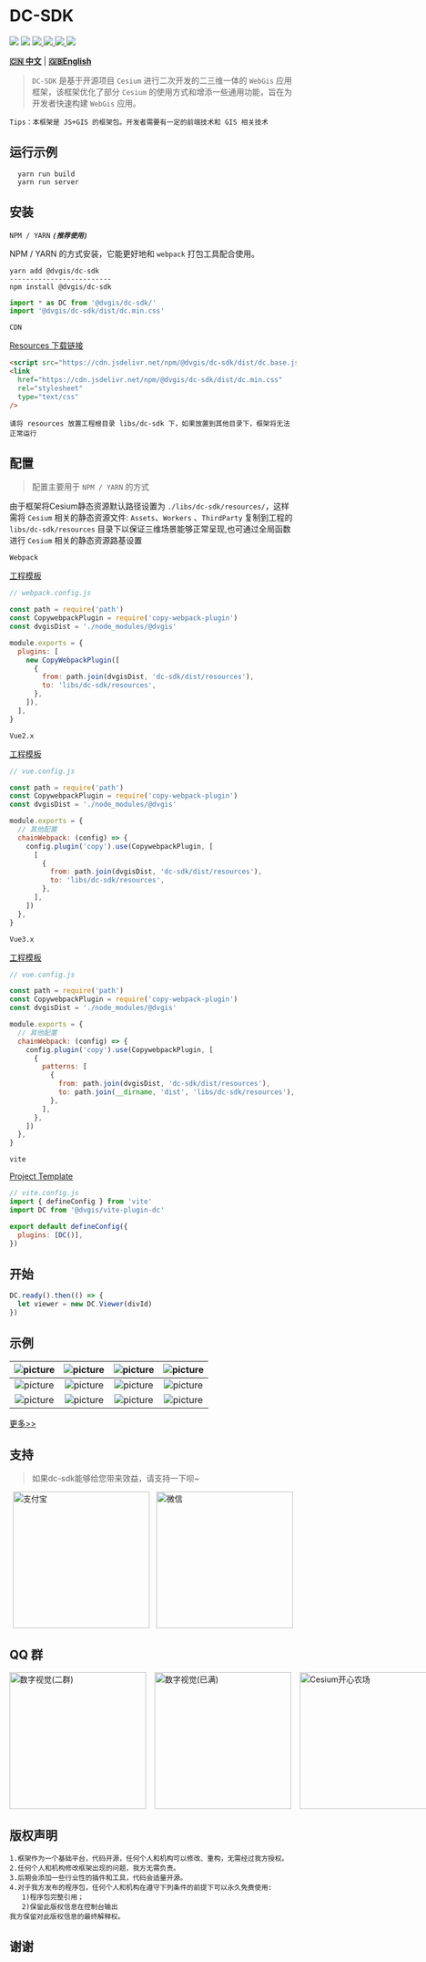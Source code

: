 # DC-SDK

<p>
<img src="https://img.shields.io/github/actions/workflow/status/dvgis/dc-sdk/build.yml"/>
<img src="https://img.shields.io/badge/license-Apache%202-blue"/>
<a href="https://www.npmjs.com/package/@dvgis/dc-sdk" target="_blank">
 <img src="https://img.shields.io/npm/v/@dvgis/dc-sdk?color=orange&logo=npm" />
</a>
<a href="https://www.npmjs.com/package/@dvgis/dc-sdk" target="_blank">
 <img src="https://img.shields.io/npm/dt/@dvgis/dc-sdk?logo=npm"/>
</a>
<a href="https://resource.dvgis.cn/dc-docs/v2.x/zh" target="_blank">
 <img src="https://img.shields.io/badge/docs-online-yellow.svg"/>
</a>
<a href="http://dc.dvgis.cn" target="_blank">
 <img src="https://img.shields.io/badge/demo-online-red.svg"/>
</a>
</p>

[**🇨🇳 中文**](./README_zh.md) | [**🇬🇧English**](./README.md)

> `DC-SDK` 是基于开源项目 `Cesium` 进行二次开发的二三维一体的 `WebGis` 应用框架，该框架优化了部分 `Cesium` 的使用方式和增添一些通用功能，旨在为开发者快速构建 `WebGis` 应用。

```warning
Tips：本框架是 JS+GIS 的框架包。开发者需要有一定的前端技术和 GIS 相关技术
```

## 运行示例

```shell
  yarn run build
  yarn run server
```

## 安装

`NPM / YARN` **_`(推荐使用)`_**

NPM / YARN 的方式安装，它能更好地和 `webpack` 打包工具配合使用。

```shell
yarn add @dvgis/dc-sdk
-------------------------
npm install @dvgis/dc-sdk
```

```js
import * as DC from '@dvgis/dc-sdk/' 
import '@dvgis/dc-sdk/dist/dc.min.css' 
```

`CDN`

[Resources 下载链接](https://github.com/dvgis/dc-sdk/releases)

```html
<script src="https://cdn.jsdelivr.net/npm/@dvgis/dc-sdk/dist/dc.base.js"></script>
<link
  href="https://cdn.jsdelivr.net/npm/@dvgis/dc-sdk/dist/dc.min.css"
  rel="stylesheet"
  type="text/css"
/>
```

```
请将 resources 放置工程根目录 libs/dc-sdk 下，如果放置到其他目录下，框架将无法正常运行
```

## 配置

> 配置主要用于 `NPM / YARN` 的方式

由于框架将Cesium静态资源默认路径设置为 `./libs/dc-sdk/resources/`，这样需将 `Cesium` 相关的静态资源文件: `Assets`、`Workers` 、`ThirdParty` 复制到工程的 `libs/dc-sdk/resources` 目录下以保证三维场景能够正常呈现,也可通过全局函数进行 `Cesium` 相关的静态资源路基设置

`Webpack`

[工程模板](https://github.com/cavencj/dc-vue-app)

```js
// webpack.config.js

const path = require('path')
const CopywebpackPlugin = require('copy-webpack-plugin')
const dvgisDist = './node_modules/@dvgis'

module.exports = {
  plugins: [
    new CopyWebpackPlugin([
      {
        from: path.join(dvgisDist, 'dc-sdk/dist/resources'),
        to: 'libs/dc-sdk/resources',
      },
    ]),
  ],
}
```

`Vue2.x`

[工程模板](https://github.com/dvgis/dc-vue)

```js
// vue.config.js

const path = require('path')
const CopywebpackPlugin = require('copy-webpack-plugin')
const dvgisDist = './node_modules/@dvgis'

module.exports = {
  // 其他配置
  chainWebpack: (config) => {
    config.plugin('copy').use(CopywebpackPlugin, [
      [
        {
          from: path.join(dvgisDist, 'dc-sdk/dist/resources'),
          to: 'libs/dc-sdk/resources',
        },
      ],
    ])
  },
}
```

`Vue3.x`

[工程模板](https://github.com/dvgis/dc-vue-next)

```js
// vue.config.js

const path = require('path')
const CopywebpackPlugin = require('copy-webpack-plugin')
const dvgisDist = './node_modules/@dvgis'

module.exports = {
  // 其他配置
  chainWebpack: (config) => {
    config.plugin('copy').use(CopywebpackPlugin, [
      {
        patterns: [
          {
            from: path.join(dvgisDist, 'dc-sdk/dist/resources'),
            to: path.join(__dirname, 'dist', 'libs/dc-sdk/resources'),
          },
        ],
      },
    ])
  },
}
```

`vite`

[Project Template](https://github.com/dvgis/dc-vite)

```js
// vite.config.js
import { defineConfig } from 'vite'
import DC from '@dvgis/vite-plugin-dc'

export default defineConfig({
  plugins: [DC()],
})
```

## 开始

```js
DC.ready().then(() => {
  let viewer = new DC.Viewer(divId)
})
```

## 示例

|           ![picture](https://dc.dvgis.cn/examples/previews/baselayer/online/baidu.png)           |     ![picture](http://dc.dvgis.cn/examples/previews/baselayer/online/tdt.png)      |     ![picture](http://dc.dvgis.cn/examples/previews/baselayer/online/arcgis.png?v=3)     |        ![picture](http://dc.dvgis.cn/examples/previews/mini-scene/china.gif)         |
|:------------------------------------------------------------------------------------------------:|:----------------------------------------------------------------------------------:|:----------------------------------------------------------------------------------------:|:------------------------------------------------------------------------------------:|
|               ![picture](http://dc.dvgis.cn/examples/previews/mini-scene/dfmz.gif)               |    ![picture](http://dc.dvgis.cn/examples/previews/mini-scene/factory.gif)     |        ![picture](http://dc.dvgis.cn/examples/previews/layer/cluster_circle.gif)         | ![picture](http://dc.dvgis.cn/examples/previews/model/3dtiles/shp_custom_shader.gif) |
|        ![picture](http://dc.dvgis.cn/examples/previews/overlay/polyline/image_trail.gif)         | ![picture](http://dc.dvgis.cn/examples/previews/overlay/others/wall_trail.gif) |       ![picture](http://dc.dvgis.cn/examples/previews/overlay/primitive/water.gif)       |      ![picture](http://dc.dvgis.cn/examples/previews/scene-ext/tools/plot.png)       |


[更多>>](http://dc.dvgis.cn/#/examples)


## 支持

> 如果dc-sdk能够给您带来效益，请支持一下呗~

<p style='display: flex;justify-content:space-around'>
<img src="https://resource.dvgis.cn/assets/images/zfb.png" title="支付宝" width="240px" height="240px" />
<img src="https://resource.dvgis.cn/assets/images/wx.png" title="微信"  width="240px" height="240px" />
</p>




## QQ 群

<p style='display: flex;justify-content:space-between'>
<img src="https://resource.dvgis.cn/assets/images/q3.png" title="数字视觉(二群)" width="240px" height="240px" style='margin-right: 15px'/>
<img src="https://resource.dvgis.cn/assets/images/q1.png" title="数字视觉(已满)"  width="240px" height="240px" style='margin-right: 15px'/>
<img src="https://resource.dvgis.cn/assets/images/q2.png" title="Cesium开心农场"  width="240px" height="240px"/>
</p>

## 版权声明

```warning
1.框架作为一个基础平台，代码开源，任何个人和机构可以修改、重构，无需经过我方授权。
2.任何个人和机构修改框架出现的问题，我方无需负责。
3.后期会添加一些行业性的插件和工具，代码会适量开源。
4.对于我方发布的程序包，任何个人和机构在遵守下列条件的前提下可以永久免费使用:
   1)程序包完整引用；
   2)保留此版权信息在控制台输出
我方保留对此版权信息的最终解释权。
```

## 谢谢
